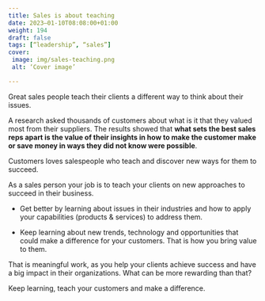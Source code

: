 ```yaml
---
title: Sales is about teaching
date: 2023–01-10T08:08:00+01:00
weight: 194
draft: false
tags: [“leadership”, “sales”]
cover:
 image: img/sales-teaching.png
 alt: ‘Cover image’

---
```


Great sales people teach their clients a different way to think about their issues.

A research asked thousands of customers about what is it that they valued most from their suppliers. The results showed that **what sets the best sales reps apart is the value of their insights in how to make the customer make or save money in ways they did not know were possible**. 

Customers loves salespeople who teach and discover new ways for them to succeed.

As a sales person your job is to teach your clients on new approaches to succeed in their business.

- Get better by learning about issues in their industries and how to apply your capabilities (products & services) to address them.

- Keep learning about new trends, technology and opportunities that could make a difference for your customers. That is how you bring value to them.

That is meaningful work, as you help your clients achieve success and have a big  impact in their organizations.
What can be more rewarding than that?

Keep learning, teach your customers and make a difference.


